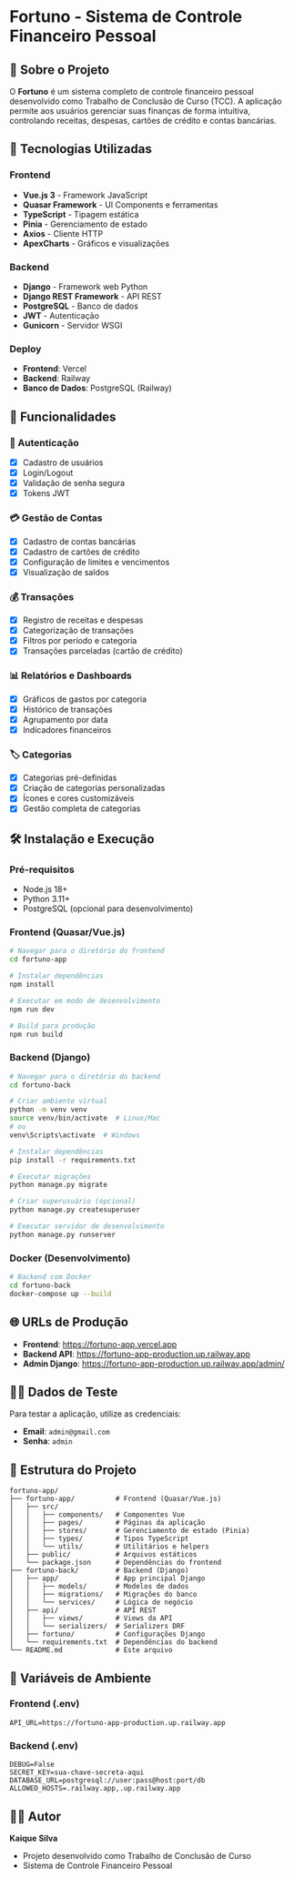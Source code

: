 # Fortuno - Sistema de Controle Financeiro Pessoal

## 📱 Sobre o Projeto

O **Fortuno** é um sistema completo de controle financeiro pessoal desenvolvido como Trabalho de Conclusão de Curso (TCC). A aplicação permite aos usuários gerenciar suas finanças de forma intuitiva, controlando receitas, despesas, cartões de crédito e contas bancárias.

## 🚀 Tecnologias Utilizadas

### Frontend
- **Vue.js 3** - Framework JavaScript 
- **Quasar Framework** - UI Components e ferramentas
- **TypeScript** - Tipagem estática
- **Pinia** - Gerenciamento de estado
- **Axios** - Cliente HTTP
- **ApexCharts** - Gráficos e visualizações

### Backend
- **Django** - Framework web Python
- **Django REST Framework** - API REST
- **PostgreSQL** - Banco de dados
- **JWT** - Autenticação
- **Gunicorn** - Servidor WSGI

### Deploy
- **Frontend**: Vercel
- **Backend**: Railway
- **Banco de Dados**: PostgreSQL (Railway)

## 🎯 Funcionalidades

### 👤 Autenticação
- [x] Cadastro de usuários
- [x] Login/Logout
- [x] Validação de senha segura
- [x] Tokens JWT

### 💳 Gestão de Contas
- [x] Cadastro de contas bancárias
- [x] Cadastro de cartões de crédito
- [x] Configuração de limites e vencimentos
- [x] Visualização de saldos

### 💰 Transações
- [x] Registro de receitas e despesas
- [x] Categorização de transações
- [x] Filtros por período e categoria
- [x] Transações parceladas (cartão de crédito)

### 📊 Relatórios e Dashboards
- [x] Gráficos de gastos por categoria
- [x] Histórico de transações
- [x] Agrupamento por data
- [x] Indicadores financeiros

### 🏷️ Categorias
- [x] Categorias pré-definidas
- [x] Criação de categorias personalizadas
- [x] Ícones e cores customizáveis
- [x] Gestão completa de categorias

## 🛠️ Instalação e Execução

### Pré-requisitos
- Node.js 18+
- Python 3.11+
- PostgreSQL (opcional para desenvolvimento)

### Frontend (Quasar/Vue.js)

```bash
# Navegar para o diretório do frontend
cd fortuno-app

# Instalar dependências
npm install

# Executar em modo de desenvolvimento
npm run dev

# Build para produção
npm run build
```

### Backend (Django)

```bash
# Navegar para o diretório do backend
cd fortuno-back

# Criar ambiente virtual
python -m venv venv
source venv/bin/activate  # Linux/Mac
# ou
venv\Scripts\activate  # Windows

# Instalar dependências
pip install -r requirements.txt

# Executar migrações
python manage.py migrate

# Criar superusuário (opcional)
python manage.py createsuperuser

# Executar servidor de desenvolvimento
python manage.py runserver
```

### Docker (Desenvolvimento)

```bash
# Backend com Docker
cd fortuno-back
docker-compose up --build
```

## 🌐 URLs de Produção

- **Frontend**: https://fortuno-app.vercel.app
- **Backend API**: https://fortuno-app-production.up.railway.app
- **Admin Django**: https://fortuno-app-production.up.railway.app/admin/

## 👨‍💻 Dados de Teste

Para testar a aplicação, utilize as credenciais:

- **Email**: `admin@gmail.com`
- **Senha**: `admin`

## 📁 Estrutura do Projeto

```
fortuno-app/
├── fortuno-app/          # Frontend (Quasar/Vue.js)
│   ├── src/
│   │   ├── components/   # Componentes Vue
│   │   ├── pages/        # Páginas da aplicação
│   │   ├── stores/       # Gerenciamento de estado (Pinia)
│   │   ├── types/        # Tipos TypeScript
│   │   └── utils/        # Utilitários e helpers
│   ├── public/           # Arquivos estáticos
│   └── package.json      # Dependências do frontend
├── fortuno-back/         # Backend (Django)
│   ├── app/              # App principal Django
│   │   ├── models/       # Modelos de dados
│   │   ├── migrations/   # Migrações do banco
│   │   └── services/     # Lógica de negócio
│   ├── api/              # API REST
│   │   ├── views/        # Views da API
│   │   └── serializers/  # Serializers DRF
│   ├── fortuno/          # Configurações Django
│   └── requirements.txt  # Dependências do backend
└── README.md             # Este arquivo
```

## 🔧 Variáveis de Ambiente

### Frontend (.env)
```env
API_URL=https://fortuno-app-production.up.railway.app
```

### Backend (.env)
```env
DEBUG=False
SECRET_KEY=sua-chave-secreta-aqui
DATABASE_URL=postgresql://user:pass@host:port/db
ALLOWED_HOSTS=.railway.app,.up.railway.app
```

## 👨‍🎓 Autor

**Kaique Silva**
- Projeto desenvolvido como Trabalho de Conclusão de Curso
- Sistema de Controle Financeiro Pessoal